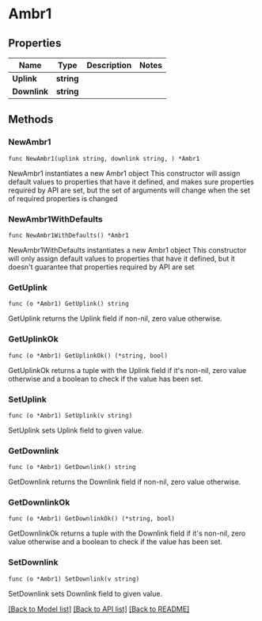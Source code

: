 # Ambr1

## Properties

Name | Type | Description | Notes
------------ | ------------- | ------------- | -------------
**Uplink** | **string** |  | 
**Downlink** | **string** |  | 

## Methods

### NewAmbr1

`func NewAmbr1(uplink string, downlink string, ) *Ambr1`

NewAmbr1 instantiates a new Ambr1 object
This constructor will assign default values to properties that have it defined,
and makes sure properties required by API are set, but the set of arguments
will change when the set of required properties is changed

### NewAmbr1WithDefaults

`func NewAmbr1WithDefaults() *Ambr1`

NewAmbr1WithDefaults instantiates a new Ambr1 object
This constructor will only assign default values to properties that have it defined,
but it doesn't guarantee that properties required by API are set

### GetUplink

`func (o *Ambr1) GetUplink() string`

GetUplink returns the Uplink field if non-nil, zero value otherwise.

### GetUplinkOk

`func (o *Ambr1) GetUplinkOk() (*string, bool)`

GetUplinkOk returns a tuple with the Uplink field if it's non-nil, zero value otherwise
and a boolean to check if the value has been set.

### SetUplink

`func (o *Ambr1) SetUplink(v string)`

SetUplink sets Uplink field to given value.


### GetDownlink

`func (o *Ambr1) GetDownlink() string`

GetDownlink returns the Downlink field if non-nil, zero value otherwise.

### GetDownlinkOk

`func (o *Ambr1) GetDownlinkOk() (*string, bool)`

GetDownlinkOk returns a tuple with the Downlink field if it's non-nil, zero value otherwise
and a boolean to check if the value has been set.

### SetDownlink

`func (o *Ambr1) SetDownlink(v string)`

SetDownlink sets Downlink field to given value.



[[Back to Model list]](../README.md#documentation-for-models) [[Back to API list]](../README.md#documentation-for-api-endpoints) [[Back to README]](../README.md)


